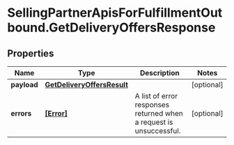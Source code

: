 # SellingPartnerApisForFulfillmentOutbound.GetDeliveryOffersResponse

## Properties

Name | Type | Description | Notes
------------ | ------------- | ------------- | -------------
**payload** | [**GetDeliveryOffersResult**](GetDeliveryOffersResult.md) |  | [optional] 
**errors** | [**[Error]**](Error.md) | A list of error responses returned when a request is unsuccessful. | [optional] 



